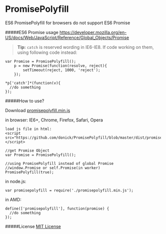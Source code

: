 # PromisePolyfill
ES6 PromisePolyfill for browsers do not support ES6 Promise

#####ES6 Promise usage
  https://developer.mozilla.org/en-US/docs/Web/JavaScript/Reference/Global_Objects/Promise
  > **Tip:** `catch` is reserved wording in IE6-IE8.
  If code working on them, using following code instead:
  ```
  var Promise = PromisePolyfill();
      p = new Promise(function(resolve, reject){
          setTimeout(reject, 1000, 'reject');
      });
  
  *p['catch']*(function(v){
    //do something
  });
  ```
  
#####How to use?

  Download [promisepolyfill.min.js](https://github.com/donick/PromisePolyfill/blob/master/dist/promisepolyfill.min.js)
  
  in browser: IE6+, Chrome, Firefox, Safari, Opera
  ```
  load js file in html: 
  <script src="https://github.com/donick/PromisePolyfill/blob/master/dist/promisepolyfill.min.js"></script>
  
  //get Promise Object
  var Promise = PromisePolyfill();
  
  //using PromisePolyfill instead of global Promise
  //window.Promise or self.Promise(in worker)
  PromisePolyfill(true);
  ```
  in node.js:
  ```
  var promisepolyfill = require('./promisepolyfill.min.js');
  ```
  in AMD:
  ```
  define(['promisepolyfill'], function(promise) {
    //do something
  });
  ```
#####License
  [MIT License](https://github.com/donick/PromisePolyfill/blob/master/LICENSE)
